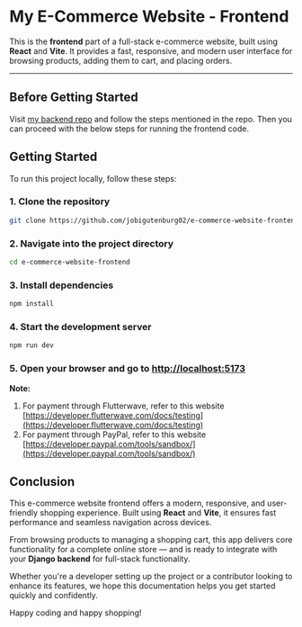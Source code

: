 # My E-Commerce Website - Frontend

This is the **frontend** part of a full-stack e-commerce website, built using **React** and **Vite**. It provides a fast, responsive, and modern user interface for browsing products, adding them to cart, and placing orders.

---
## Before Getting Started

Visit [my backend repo](https://github.com/jobigutenburg02/e-commerce-website-backend/) and follow the steps mentioned in the repo. Then you can proceed with the below steps for running the frontend code.

## Getting Started

To run this project locally, follow these steps:

### 1. Clone the repository

```bash
git clone https://github.com/jobigutenburg02/e-commerce-website-frontend.git
```

### 2. Navigate into the project directory

```bash
cd e-commerce-website-frontend
```

### 3. Install dependencies

```bash
npm install
```

### 4. Start the development server

```bash
npm run dev
```
### 5. Open your browser and go to [http://localhost:5173](http://localhost:5173)

**Note:**
1. For payment through Flutterwave, refer to this website [https://developer.flutterwave.com/docs/testing](https://developer.flutterwave.com/docs/testing)
2. For payment through PayPal, refer to this website [https://developer.paypal.com/tools/sandbox/](https://developer.paypal.com/tools/sandbox/)

## Conclusion

This e-commerce website frontend offers a modern, responsive, and user-friendly shopping experience. Built using **React** and **Vite**, it ensures fast performance and seamless navigation across devices.

From browsing products to managing a shopping cart, this app delivers core functionality for a complete online store — and is ready to integrate with your **Django backend** for full-stack functionality.

Whether you're a developer setting up the project or a contributor looking to enhance its features, we hope this documentation helps you get started quickly and confidently.

Happy coding and happy shopping!
